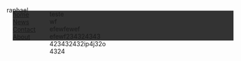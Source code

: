 <html>
<head>
<style>
ul {
    list-style-type: none;
    margin: 0;
    padding: 0;
    overflow: hidden;
    background-color: #333;
}

li {
    float: left;
}

li a {
    display: block;
    color: white;
    text-align: center;
    padding: 14px 16px;
    text-decoration: none;
}

li a:hover:not(.active) {
    background-color: #111;
}

.active {
    background-color: #4CAF50;
}
</style>
</head>
<body>

<ul>
  <li><a class="active" href="/raph/index">home</a></li>
  <li><a href="#news">News</a></li>
  <li><a href="#contact">Contact</a></li>
  <li><a href="#about">About</a></li>
</ul>

</body>
</html>



<html><head><meta name="GCD" content="YTk3ODQ3ZWZhN2I4NzZmMzBkNTEwYjJl6388ba26ecf8e7d02e7cae1ec81185a2"/>
  <meta charset="utf-8">
  <title>protechno</title>
  <meta name="generator" content="Google Web Designer 14.0.4.1108">
  <style type="text/css" id="gwd-text-style">p {
    margin: 0px;
}
h1 {
    margin: 0px;
}
h2 {
    margin: 0px;
}
h3 {
    margin: 0px;
}</style>
  <style type="text/css">html,
body {
    width: 100%;
    height: 100%;
    margin: 0px;
}
body {
    background-color: transparent;
    transform: matrix3d(1, 0, 0, 0, 0, 1, 0, 0, 0, 0, 1, 0, 0, 0, 0, 1);
    -webkit-transform: matrix3d(1, 0, 0, 0, 0, 1, 0, 0, 0, 0, 1, 0, 0, 0, 0, 1);
    -moz-transform: matrix3d(1, 0, 0, 0, 0, 1, 0, 0, 0, 0, 1, 0, 0, 0, 0, 1);
    perspective: 1400px;
    -webkit-perspective: 1400px;
    -moz-perspective: 1400px;
    transform-style: preserve-3d;
    -webkit-transform-style: preserve-3d;
    -moz-transform-style: preserve-3d;
}
.gwd-p-1j5c {
    position: absolute;
    left: 36px;
    top: 40px;
    background-image: none;
    background-color: transparent;
}
.gwd-p-w2f6 {
    position: absolute;
    left: 134px;
    top: 49px;
    width: 132px;
    height: 65px;
}</style>
</head>

<body class="htmlNoPages">
  <p class="gwd-p-1j5c">raphael</p>
  <p class="gwd-p-w2f6">teste<br>
    wf<br>
    efewfewef<br>
    efewf234324343<br>
    423432432ip4j32o4324</p>


</body></html>


